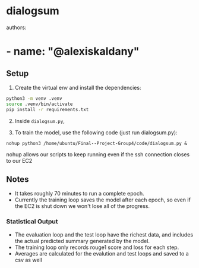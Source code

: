 # dialogsum

authors:
#  - name: "@alexiskaldany"


## Setup

1. Create the virtual env and install the dependencies:
``` bash
python3 -m venv .venv
source .venv/bin/activate
pip install -r requirements.txt
```

2. Inside `dialogsum.py`,

3. To train the model, use the following code (just run dialogsum.py):

```
nohup python3 /home/ubuntu/Final--Project-Group4/code/dialogsum.py &
```

nohup allows our scripts to keep running even if the ssh connection closes to our EC2

## Notes

- It takes roughly 70 minutes to run a complete epoch. 
- Currently the training loop saves the model after each epoch, so even if the EC2 is shut down we won't lose all of the progress.

### Statistical Output

- The evaluation loop and the test loop have the richest data, and includes the actual predicted summary generated by the model.
- The training loop only records rouge1 score and loss for each step.
- Averages are calculated for the evalution and test loops and saved to a csv as well 